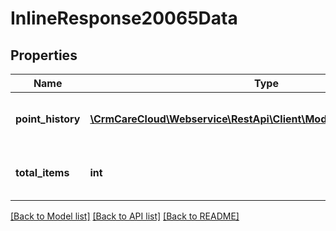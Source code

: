 # InlineResponse20065Data

## Properties
Name | Type | Description | Notes
------------ | ------------- | ------------- | -------------
**point_history** | [**\CrmCareCloud\Webservice\RestApi\Client\Model\PointHistoryRecord[]**](PointHistoryRecord.md) | List of the point history records | [optional] 
**total_items** | **int** | Count of all found point history records | [optional] 

[[Back to Model list]](../../README.md#documentation-for-models) [[Back to API list]](../../README.md#documentation-for-api-endpoints) [[Back to README]](../../README.md)

